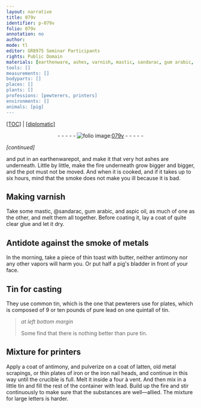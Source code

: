 ```yaml
---
layout: narrative
title: 079v
identifier: p-079v
folio: 079v
annotation: no
author:
mode: tl
editor: GR8975 Seminar Participants
rights: Public Domain
materials: [earthenware, ashes, varnish, mastic, sandarac, gum arabic, aspic oil, glue, metals, toast, butter, antimony, pig's bladder, Tin, common tin, lead, tin, latten, metal scrapings, iron]
tools: []
measurements: []
bodyparts: []
places: []
plants: []
professions: [pewterers, printers]
environments: []
animals: [pig]
---
```


<p><a href="{{ site.baseurl }}/translation/" target="_blank">[TOC]</a> | <a href="{{ site.baseurl }}/texts/p-079v_tc/">[diplomatic]</a></p><div class="folio" align="center">- - - - - <a href="http://gallica.bnf.fr/ark:/12148/btv1b10500001g/f164.image" target="_blank"><img src="https://cu-mkp.github.io/2017-workshop-edition/assets/photo-icon.png" alt="folio image: " style="display:inline-block; margin-bottom:-3px;"/>079v</a> - - - - - </div>  
 
*[continued]*
  
and put in an <span class="m">earthenware</span>pot, and <span class="sup">make it</span> that very hot <span class="m">ashes</span> are underneath. Little by little, make the fire underneath grow bigger and bigger, and the pot must not be moved. And when it is cooked, and if it takes up to six hours, mind that the smoke does not make you ill because it is bad.

 
  

## Making <span class="m">varnish</span>

 
Take some <span class="m">mastic</span>, <span class="del"></span> @<span class="m">sandarac</span>, <span class="m">gum arabic</span>, and <span class="m">aspic oil</span>, as much of one as the other, and melt them all together. Before coating it, lay a coat of quite clear <span class="m">glue</span> and let it dry.

 
  

## Antidote against the smoke of <span class="m">metals</span>

 
In the morning, take a piece of thin <span class="m">toast</span> with <span class="m">butter</span>, neither <span class="m">antimony</span> nor any other vapors will harm you. Or put half a <span class="m"><span class="al">pig</span>'s bladder</span> in front of your face.

 
  

## <span class="m">Tin</span> for casting

 
They use <span class="m">common tin</span>, which is the one that <span class="pro">pewterers</span> use for plates, which is composed of 9 or <span class="del"></span>ten pounds of pure <span class="m">lead</span> on one quintall of <span class="m">tin</span>.
 
> *at left bottom margin*
> 
> 
> Some find that there is nothing better than pure <span class="m">tin</span>.

 
  

## Mixture for <span class="pro">printers</span>

 
Apply a coat of <span class="m">antimony</span>, and pulverize on a coat of <span class="m">latten</span>, old <span class="m">metal scrapings</span>, or thin plates of <span class="m">iron</span> or the <span class="del"></span> <span class="m">iron</span> nail heads, and continue in this way until the crucible is full. Melt it inside a four à vent. And then mix in a little <span class="m">tin</span> and fill the rest of the container with <span class="m">lead</span><span class="del"></span>. Build up the fire and stir continuously to make sure that the substances are well—allied. The mixture for large letters is harder.

